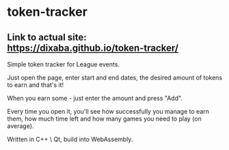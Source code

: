# token-tracker

## Link to actual site: <https://dixaba.github.io/token-tracker/>

Simple token tracker for League events.

Just open the page, enter start and end dates, the desired amount of tokens to earn and that's it!

When you earn some - just enter the amount and press "Add".  

Every time you open it, you'll see how successfully you manage to earn them, how much time left and how many games you need to play (on average).

Written in C++ \ Qt, build into WebAssembly.
